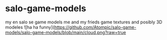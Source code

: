 # salo-game-models
my en salo se game models
me and my frieds game textures and posibly 3D modeles
![ha ha funny](https://github.com/Atompic/salo-game-models/salo-game-models/blob/main/cloud.png?raw=true
